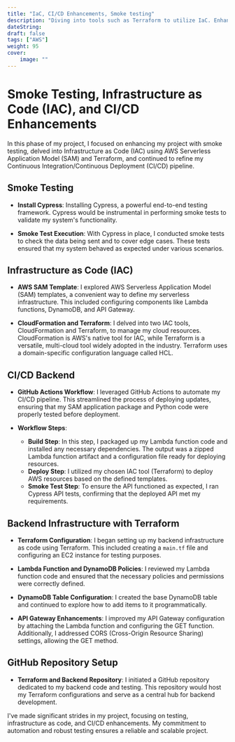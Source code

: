 ```yaml
---
title: "IaC, CI/CD Enhancements, Smoke testing"
description: "Diving into tools such as Terraform to utilize IaC. Enhancing CI/CD pipeline and testing."
dateString: 
draft: false
tags: ["AWS"]
weight: 95
cover:
    image: ""
---
```


# Smoke Testing, Infrastructure as Code (IAC), and CI/CD Enhancements

In this phase of my project, I focused on enhancing my project with smoke testing, delved into Infrastructure as Code (IAC) using AWS Serverless Application Model (SAM) and Terraform, and continued to refine my Continuous Integration/Continuous Deployment (CI/CD) pipeline.

## Smoke Testing

- **Install Cypress**: Installing Cypress, a powerful end-to-end testing framework. Cypress would be instrumental in performing smoke tests to validate my system's functionality.

- **Smoke Test Execution**: With Cypress in place, I conducted smoke tests to check the data being sent and to cover edge cases. These tests ensured that my system behaved as expected under various scenarios.

## Infrastructure as Code (IAC)

- **AWS SAM Template**: I explored AWS Serverless Application Model (SAM) templates, a convenient way to define my serverless infrastructure. This included configuring components like Lambda functions, DynamoDB, and API Gateway.

- **CloudFormation and Terraform**: I delved into two IAC tools, CloudFormation and Terraform, to manage my cloud resources. CloudFormation is AWS's native tool for IAC, while Terraform is a versatile, multi-cloud tool widely adopted in the industry. Terraform uses a domain-specific configuration language called HCL.

## CI/CD Backend

- **GitHub Actions Workflow**: I leveraged GitHub Actions to automate my CI/CD pipeline. This streamlined the process of deploying updates, ensuring that my SAM application package and Python code were properly tested before deployment.

- **Workflow Steps**:
   - **Build Step**: In this step, I packaged up my Lambda function code and installed any necessary dependencies. The output was a zipped Lambda function artifact and a configuration file ready for deploying resources.
   - **Deploy Step**: I utilized my chosen IAC tool (Terraform) to deploy AWS resources based on the defined templates.
   - **Smoke Test Step**: To ensure the API functioned as expected, I ran Cypress API tests, confirming that the deployed API met my requirements.

## Backend Infrastructure with Terraform

- **Terraform Configuration**: I began setting up my backend infrastructure as code using Terraform. This included creating a `main.tf` file and configuring an EC2 instance for testing purposes.

- **Lambda Function and DynamoDB Policies**: I reviewed my Lambda function code and ensured that the necessary policies and permissions were correctly defined.

- **DynamoDB Table Configuration**: I created the base DynamoDB table and continued to explore how to add items to it programmatically.

- **API Gateway Enhancements**: I improved my API Gateway configuration by attaching the Lambda function and configuring the GET function. Additionally, I addressed CORS (Cross-Origin Resource Sharing) settings, allowing the GET method.

## GitHub Repository Setup

- **Terraform and Backend Repository**: I initiated a GitHub repository dedicated to my backend code and testing. This repository would host my Terraform configurations and serve as a central hub for backend development.

I've made significant strides in my project, focusing on testing, infrastructure as code, and CI/CD enhancements. My commitment to automation and robust testing ensures a reliable and scalable project.

